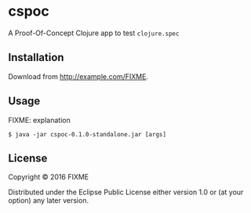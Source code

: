 # cspoc

A Proof-Of-Concept Clojure app to test `clojure.spec`

## Installation

Download from http://example.com/FIXME.

## Usage

FIXME: explanation

    $ java -jar cspoc-0.1.0-standalone.jar [args]

## License

Copyright © 2016 FIXME

Distributed under the Eclipse Public License either version 1.0 or (at
your option) any later version.
